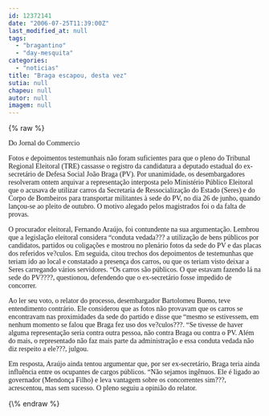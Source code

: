 ```yaml
---
id: 12372141
date: "2006-07-25T11:39:00Z"
last_modified_at: null
tags:
  - "bragantino"
  - "day-mesquita"
categories:
  - "noticias"
title: "Braga escapou, desta vez"
sutia: null
chapeu: null
autor: null
imagem: null
---
```

{\% raw %}
<p><P><FONT face=Verdana>Do Jornal do Commercio</FONT></P></p>
<p><P><FONT face=Verdana>Fotos e depoimentos testemunhais não foram suficientes para que o pleno do Tribunal Regional Eleitoral (TRE) cassasse o registro da candidatura a deputado estadual do ex-secretário de Defesa Social João Braga (PV). Por unanimidade, os desembargadores resolveram ontem arquivar a representação interposta pelo Ministério Público Eleitoral que o acusava de utilizar carros da Secretaria de Ressocialização do Estado (Seres) e do Corpo de Bombeiros para transportar militantes à sede do PV, no dia 26 de junho, quando lançou-se ao pleito de outubro. O motivo alegado pelos magistrados foi o da falta de provas.</FONT></P></p>
<p><P><FONT face=Verdana>O procurador eleitoral, Fernando Araújo, foi contundente na sua argumentação. Lembrou que a legislação eleitoral considera “conduta vedada??? a utilização de bens públicos por candidatos, partidos ou coligações e mostrou no plenário fotos da sede do PV e das placas dos referidos ve?culos. Em seguida, citou trechos dos depoimentos de testemunhas que teriam ido ao local e constatado a presença dos carros, ou que os teriam visto deixar a Seres carregando vários servidores. “Os carros são públicos. O que estavam fazendo lá na sede do PV????, questionou, defendendo que o ex-secretário fosse impedido de concorrer. </FONT></p>
<p><P><FONT face=Verdana>Ao ler seu voto, o relator do processo, desembargador Bartolomeu Bueno, teve entendimento contrário. Ele considerou que as fotos não provavam que os carros se encontravam nas proximidades da sede do partido e disse que “mesmo se estivessem, em nenhum momento se falou que Braga fez uso dos ve?culos???. “Se tivesse de haver alguma representação seria contra outra pessoa, não contra Braga ou contra o PV. Além do mais, o representado não faz mais parte da administração e essa conduta vedada não diz respeito a ele???, julgou. </FONT></p>
<p><P><FONT face=Verdana>Em resposta, Araújo ainda tentou argumentar que, por ser ex-secretário, Braga teria ainda influência entre os ocupantes de cargos públicos. “Não sejamos ingênuos. Ele é ligado ao governador (Mendonça Filho) e leva vantagem sobre os concorrentes sim???, acrescentou, mas sem sucesso. O pleno seguiu a opinião do relator.</FONT></P> </p>
{\% endraw %}